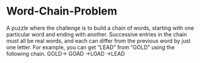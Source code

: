 # Word-Chain-Problem
A puzzle where the challenge is to build a chain of words, starting with one particular word and ending with another. 
Successive entries in the chain must all be real words, and each can differ from the previous word by just one letter.
For example, you can get “LEAD” from “GOLD” using the following chain.   GOLD-> GOAD ->LOAD ->LEAD
